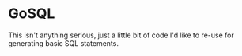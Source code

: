 # GoSQL
This isn't anything serious, just a little bit of code I'd like to re-use for generating basic SQL statements.
